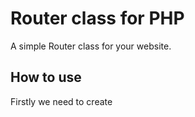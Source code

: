 # Router class for PHP
A simple Router class for your website.
## How to use
Firstly we need to create 